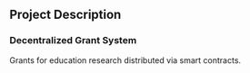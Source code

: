 ## Project Description
### Decentralized Grant System

Grants for education research distributed via smart contracts.
